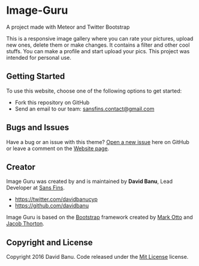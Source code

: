 # Image-Guru
A project made with Meteor and Twitter Bootstrap

This is a responsive image gallery where you can rate your pictures, upload new ones, delete them or make changes. It contains a filter and other cool stuffs. You can make a profile and start upload your pics. This project was intended for personal use.


## Getting Started

To use this website, choose one of the following options to get started:
* Fork this repository on GitHub
* Send an email to our team: sansfins.contact@gmail.com

## Bugs and Issues

Have a bug or an issue with this theme? [Open a new issue](https://github.com/davidbanu/issues) here on GitHub or leave a comment on the [Website page](http://davidbanu.com/cpntact).

## Creator

Image Guru was created by and is maintained by **David Banu**, Lead Developer at [Sans Fins](http://www.sansfins.com/).

* https://twitter.com/davidbanucyp
* https://github.com/davidbanu

Image Guru is based on the [Bootstrap](http://getbootstrap.com/) framework created by [Mark Otto](https://twitter.com/mdo) and [Jacob Thorton](https://twitter.com/fat).

## Copyright and License

Copyright 2016 David Banu. Code released under the [Mit License](https://github.com/davidbanu/sansfins/blob/gh-pages/LICENSE) license.

